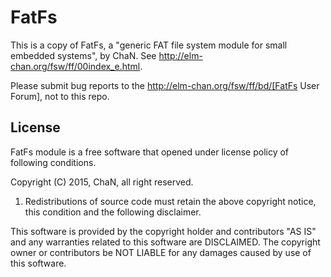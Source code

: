 # FatFs

This is a copy of FatFs, a "generic FAT file system module for small embedded
systems", by ChaN. See http://elm-chan.org/fsw/ff/00index_e.html.

Please submit bug reports to the http://elm-chan.org/fsw/ff/bd/[FatFs
User Forum], not to this repo.

## License

FatFs module is a free software that opened under license policy of
following conditions.

Copyright (C) 2015, ChaN, all right reserved.

1. Redistributions of source code must retain the above copyright notice,
   this condition and the following disclaimer.

This software is provided by the copyright holder and contributors "AS IS"
and any warranties related to this software are DISCLAIMED.
The copyright owner or contributors be NOT LIABLE for any damages caused
by use of this software.